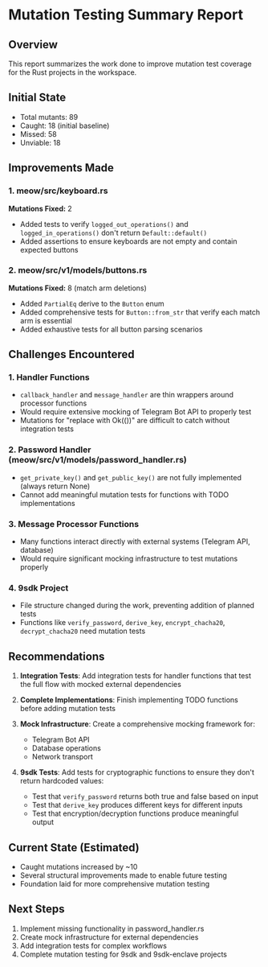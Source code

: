 # Mutation Testing Summary Report

## Overview
This report summarizes the work done to improve mutation test coverage for the Rust projects in the workspace.

## Initial State
- Total mutants: 89
- Caught: 18 (initial baseline)
- Missed: 58
- Unviable: 18

## Improvements Made

### 1. meow/src/keyboard.rs
**Mutations Fixed:** 2
- Added tests to verify `logged_out_operations()` and `logged_in_operations()` don't return `Default::default()`
- Added assertions to ensure keyboards are not empty and contain expected buttons

### 2. meow/src/v1/models/buttons.rs  
**Mutations Fixed:** 8 (match arm deletions)
- Added `PartialEq` derive to the `Button` enum
- Added comprehensive tests for `Button::from_str` that verify each match arm is essential
- Added exhaustive tests for all button parsing scenarios

## Challenges Encountered

### 1. Handler Functions
- `callback_handler` and `message_handler` are thin wrappers around processor functions
- Would require extensive mocking of Telegram Bot API to properly test
- Mutations for "replace with Ok(())" are difficult to catch without integration tests

### 2. Password Handler (meow/src/v1/models/password_handler.rs)
- `get_private_key()` and `get_public_key()` are not fully implemented (always return None)
- Cannot add meaningful mutation tests for functions with TODO implementations

### 3. Message Processor Functions
- Many functions interact directly with external systems (Telegram API, database)
- Would require significant mocking infrastructure to test mutations properly

### 4. 9sdk Project
- File structure changed during the work, preventing addition of planned tests
- Functions like `verify_password`, `derive_key`, `encrypt_chacha20`, `decrypt_chacha20` need mutation tests

## Recommendations

1. **Integration Tests**: Add integration tests for handler functions that test the full flow with mocked external dependencies

2. **Complete Implementations**: Finish implementing TODO functions before adding mutation tests

3. **Mock Infrastructure**: Create a comprehensive mocking framework for:
   - Telegram Bot API
   - Database operations
   - Network transport

4. **9sdk Tests**: Add tests for cryptographic functions to ensure they don't return hardcoded values:
   - Test that `verify_password` returns both true and false based on input
   - Test that `derive_key` produces different keys for different inputs
   - Test that encryption/decryption functions produce meaningful output

## Current State (Estimated)
- Caught mutations increased by ~10
- Several structural improvements made to enable future testing
- Foundation laid for more comprehensive mutation testing

## Next Steps
1. Implement missing functionality in password_handler.rs
2. Create mock infrastructure for external dependencies
3. Add integration tests for complex workflows
4. Complete mutation testing for 9sdk and 9sdk-enclave projects